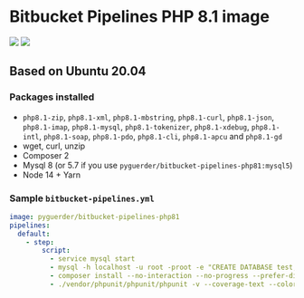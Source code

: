 # Bitbucket Pipelines PHP 8.1 image

[![](https://images.microbadger.com/badges/version/pyguerder/bitbucket-pipelines-php81.svg)](https://microbadger.com/images/pyguerder/bitbucket-pipelines-php81 "Get your own version badge on microbadger.com") [![](https://images.microbadger.com/badges/image/pyguerder/bitbucket-pipelines-php81.svg)](https://microbadger.com/images/pyguerder/bitbucket-pipelines-php81 "Get your own image badge on microbadger.com")

## Based on Ubuntu 20.04

### Packages installed

- `php8.1-zip`, `php8.1-xml`, `php8.1-mbstring`, `php8.1-curl`, `php8.1-json`, `php8.1-imap`, `php8.1-mysql`, `php8.1-tokenizer`, `php8.1-xdebug`, `php8.1-intl`, `php8.1-soap`, `php8.1-pdo`, `php8.1-cli`, `php8.1-apcu` and `php8.1-gd`
- wget, curl, unzip
- Composer 2
- Mysql 8 (or 5.7 if you use `pyguerder/bitbucket-pipelines-php81:mysql5`)
- Node 14 + Yarn

### Sample `bitbucket-pipelines.yml`

```YAML
image: pyguerder/bitbucket-pipelines-php81
pipelines:
  default:
    - step:
        script:
          - service mysql start
          - mysql -h localhost -u root -proot -e "CREATE DATABASE test;"
          - composer install --no-interaction --no-progress --prefer-dist
          - ./vendor/phpunit/phpunit/phpunit -v --coverage-text --colors=never --stderr
```
